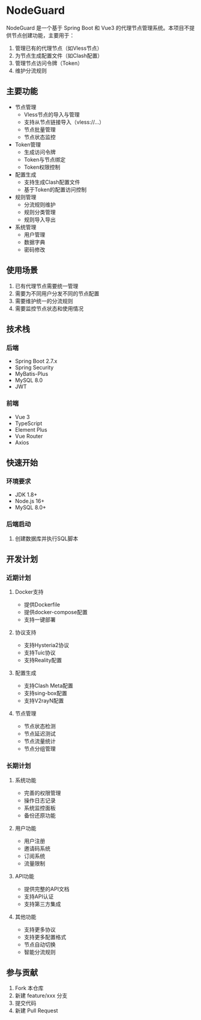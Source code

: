 # NodeGuard

NodeGuard 是一个基于 Spring Boot 和 Vue3 的代理节点管理系统。本项目不提供节点创建功能，主要用于：
1. 管理已有的代理节点（如Vless节点）
2. 为节点生成配置文件（如Clash配置）
3. 管理节点访问令牌（Token）
4. 维护分流规则

## 主要功能

- 节点管理
  - Vless节点的导入与管理
  - 支持从节点链接导入（vless://...）
  - 节点批量管理
  - 节点状态监控
- Token管理
  - 生成访问令牌
  - Token与节点绑定
  - Token权限控制
- 配置生成
  - 支持生成Clash配置文件
  - 基于Token的配置访问控制
- 规则管理
  - 分流规则维护
  - 规则分类管理
  - 规则导入导出
- 系统管理
  - 用户管理
  - 数据字典
  - 密码修改

## 使用场景

1. 已有代理节点需要统一管理
2. 需要为不同用户分发不同的节点配置
3. 需要维护统一的分流规则
4. 需要监控节点状态和使用情况

## 技术栈

### 后端

- Spring Boot 2.7.x
- Spring Security
- MyBatis-Plus
- MySQL 8.0
- JWT

### 前端

- Vue 3
- TypeScript
- Element Plus
- Vue Router
- Axios

## 快速开始

### 环境要求

- JDK 1.8+
- Node.js 16+
- MySQL 8.0+

### 后端启动

1. 创建数据库并执行SQL脚本 

## 开发计划

### 近期计划
1. Docker支持
   - 提供Dockerfile
   - 提供docker-compose配置
   - 支持一键部署

2. 协议支持
   - 支持Hysteria2协议
   - 支持Tuic协议
   - 支持Reality配置

3. 配置生成
   - 支持Clash Meta配置
   - 支持sing-box配置
   - 支持V2rayN配置

4. 节点管理
   - 节点状态检测
   - 节点延迟测试
   - 节点流量统计
   - 节点分组管理

### 长期计划

1. 系统功能
   - 完善的权限管理
   - 操作日志记录
   - 系统监控面板
   - 备份还原功能

2. 用户功能
   - 用户注册
   - 邀请码系统
   - 订阅系统
   - 流量限制

3. API功能
   - 提供完整的API文档
   - 支持API认证
   - 支持第三方集成

4. 其他功能
   - 支持更多协议
   - 支持更多配置格式
   - 节点自动切换
   - 智能分流规则

## 参与贡献

1. Fork 本仓库
2. 新建 feature/xxx 分支
3. 提交代码
4. 新建 Pull Request

